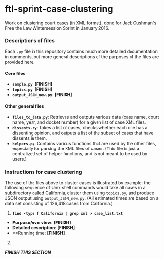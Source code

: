 # ftl-sprint-case-clustering
Work on clustering court cases (in XML format), done for Jack Cushman's Free the Law Wintersession Sprint in January 2016.

### Descriptions of files
Each `.py` file in this repository contains much more detailed documentation in comments, but more general descriptions of the purposes of the files are provided here.

#### Core files
- **`sample.py`**: **[FINISH]**
- **`topics.py`**: **[FINISH]**
- **`output_JSON_new.py`**: **[FINISH]**

#### Other general files
- **`files_to_data.py`**: Retrieves and outputs various data (case name, court name, year, and docket number) for a given list of case XML files.
- **`dissents.py`**: Takes a list of cases, checks whether each one has a dissenting opinion, and outputs a list of the subset of cases that have dissents in them.
- **`helpers.py`**: Contains various functions that are used by the other files, especially for parsing the XML files of cases. (This file is just a centralized set of helper functions, and is not meant to be used by users.)

### Instructions for case clustering
The use of the files above to cluster cases is illustrated by example: the following sequence of Unix shell commands would take all cases in a subdirectory called California, cluster them using `topics.py`, and produce JSON output using `output_JSON_new.py`. (All estimated times are based on a data set consisting of 126,418 cases from California.)

1. **`find -type f California | grep xml > case_list.txt`**
  * **Purpose/overview**: **[FINISH]**
  * **Detailed description**: **[FINISH]**
  * **Running time: **[FINISH]**
2. 

**_FINISH THIS SECTION_**
